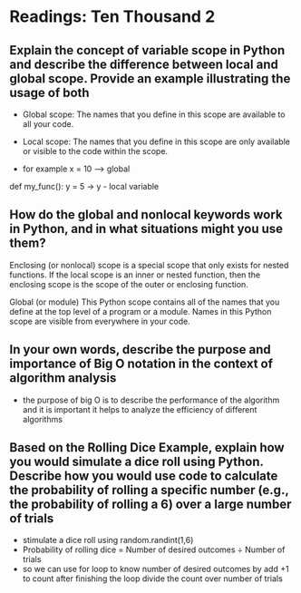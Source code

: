 # Readings: Ten Thousand 2


## Explain the concept of variable scope in Python and describe the difference between local and global scope. Provide an example illustrating the usage of both

* Global scope: The names that you define in this scope are available to all your code.

* Local scope: The names that you define in this scope are only available or visible to the code within the scope.
- for example
x = 10 --> global 

def my_func():
    y = 5 ->  y - local variable


## How do the global and nonlocal keywords work in Python, and in what situations might you use them?

Enclosing (or nonlocal) scope is a special scope that only exists for nested functions. If the local scope is an inner or nested function, then the enclosing scope is the scope of the outer or enclosing function.

Global (or module)  This Python scope contains all of the names that you define at the top level of a program or a module. Names in this Python scope are visible from everywhere in your code.


## In your own words, describe the purpose and importance of Big O notation in the context of algorithm analysis

- the purpose of big O is to describe the performance of the algorithm and it is important it helps to analyze the efficiency of different algorithms

## Based on the Rolling Dice Example, explain how you would simulate a dice roll using Python. Describe how you would use code to calculate the probability of rolling a specific number (e.g., the probability of rolling a 6) over a large number of trials
- stimulate a dice roll using random.randint(1,6)
- Probability of rolling dice  = Number of desired outcomes ÷ Number of trials
- so we can use for loop to know number of desired outcomes by add +1 to count after finishing the loop divide the count over number of trials 